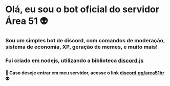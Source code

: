 # Olá, eu sou o bot oficial do servidor Área 51 👽

### Sou um simples bot de discord, com comandos de moderação,  sistema de economia, XP, geração de memes, e muito mais!

### Fui criado em nodejs, utilizando a biblioteca [discord.js](https://github.com/discordjs/discord.js)

#### 🚀 Caso deseje entrar em meu servidor, acesse o link [discord.gg/area51br](https://discord.gg/area51br) 👽

